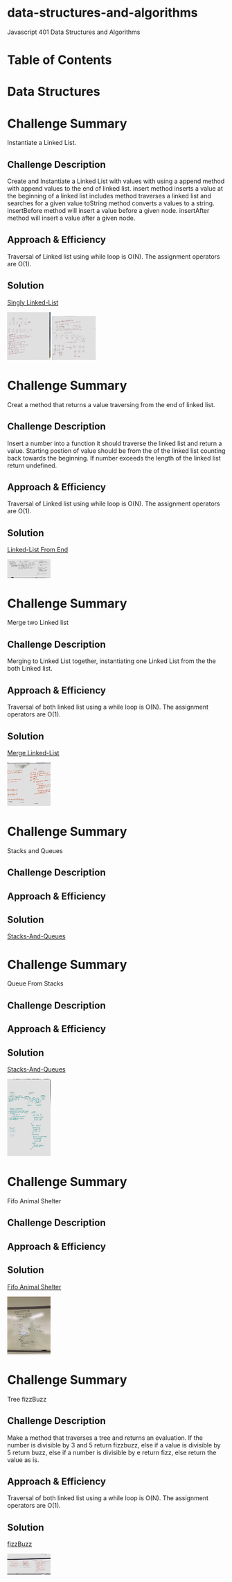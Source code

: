 # data-structures-and-algorithms
Javascript 401 Data Structures and Algorithms

# Table of Contents

# Data Structures

# Challenge Summary
Instantiate a Linked List.

## Challenge Description
Create and Instantiate a Linked List with values with using a append method with append values to the end of linked list.
insert method inserts a value at the beginning of a linked list 
includes method traverses a linked list and searches for a given value
toString method converts a values to a string.
insertBefore method will insert a value before a given node. 
insertAfter method will insert a value after a given node.

## Approach & Efficiency
Traversal of Linked list using while loop is O(N). The assignment operators are O(1).

## Solution
[Singly Linked-List](https://github.com/jeremy-401-advanced-javascript/data-structures-and-algorithms/pull/13)


<img src="./assets/images/code-challenge-6.2.jpg" width="100">
<img src="./assets/images/code-challenge-6.jpg" width="100">

# Challenge Summary
Creat a method that returns a value traversing from the end of linked list.

## Challenge Description
Insert a number into a function it should traverse the linked list and return a value. Starting postion of value should be from the of the linked list counting back towards the beginning. If number exceeds the length of the linked list return undefined.

## Approach & Efficiency
Traversal of Linked list using while loop is O(N). The assignment operators are O(1).

## Solution
[Linked-List From End](https://github.com/jeremy-401-advanced-javascript/data-structures-and-algorithms/pull/13)

<img src="./assets/images/lindedlistKend.jpg" width="100">


# Challenge Summary
Merge two Linked list

## Challenge Description
Merging to Linked List together, instantiating one Linked List from the the both Linked list.

## Approach & Efficiency
Traversal of both linked list using a while loop is O(N). The assignment operators are O(1).

## Solution
[Merge Linked-List](https://github.com/jeremy-401-advanced-javascript/data-structures-and-algorithms/pull/13)

<img src="./assets/images/MergeList.jpg" width="100">


# Challenge Summary
Stacks and Queues

## Challenge Description
<!-- Description of the challenge -->

## Approach & Efficiency
<!-- What approach did you take? Why? What is the Big O space/time for this approach? -->

## Solution
[Stacks-And-Queues](https://github.com/jeremy-401-advanced-javascript/data-structures-and-algorithms/pull/8)



# Challenge Summary
Queue From Stacks

## Challenge Description
<!-- Description of the challenge -->

## Approach & Efficiency
<!-- What approach did you take? Why? What is the Big O space/time for this approach? -->

## Solution
[Stacks-And-Queues](https://github.com/jeremy-401-advanced-javascript/data-structures-and-algorithms/pull/9)


<img src="./assets/images/code-challenge-11.jpeg" width="100">


# Challenge Summary
Fifo Animal Shelter

## Challenge Description
<!-- Description of the challenge -->

## Approach & Efficiency
<!-- What approach did you take? Why? What is the Big O space/time for this approach? -->

## Solution
[Fifo Animal Shelter](https://github.com/jeremy-401-advanced-javascript/data-structures-and-algorithms/pull/11)


<img src="./assets/images/fifo-animal-shelter-uml.jpg" width="100">


# Challenge Summary
Tree fizzBuzz

## Challenge Description
Make a method that traverses a tree and returns an evaluation. If the number is divisible by 3 and 5 return fizzbuzz, else if a value is divisible by 5 return buzz, else if a number is divisible by e return fizz, else return the value as is.

## Approach & Efficiency

Traversal of both linked list using a while loop is O(N). The assignment operators are O(1).

## Solution
[fizzBuzz](https://github.com/jeremy-401-advanced-javascript/data-structures-and-algorithms/pull/11)


<img src="./assets/images/treeFizzBuzz.jpeg" width="100">










